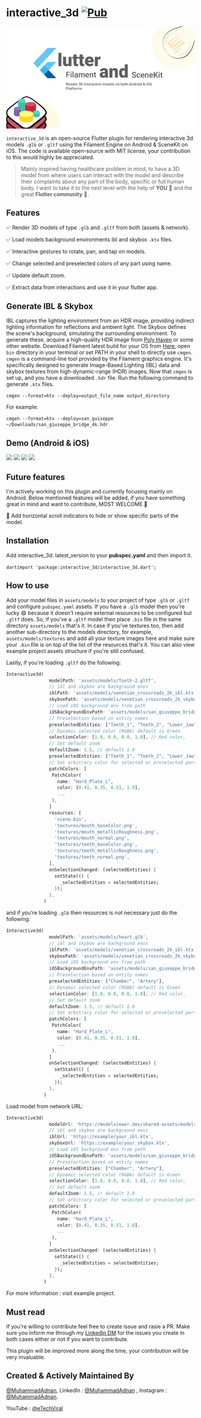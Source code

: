 # interactive_3d [![Pub](https://img.shields.io/pub/v/interactive_3d.svg)](https://pub.dev/packages/interactive_3d)

![Logo](assets/FlutterFilament_logo_v2.png)

`interactive_3d` is an open-source Flutter plugin for rendering interactive 3d models `.glb` or `.gltf` using the Filament Engine on Android & SceneKit on iOS. The code is available open-source with MIT license, your contribution to this would highly be appreciated.

> Mainly inspired having healthcare problem in mind, to have a 3D model from where users can interact with the model and describe their complaints about any part of the body, specific or full human body. I want to take it to the next level with the help of **YOU** 🫵 and the great **Flutter community** 💙.

## Features

✅ Render 3D models of type `.glb` and `.gltf` from both (assets & network).

✅ Load models background environments ibl and skybox `.ktx` files.

✅ Interactive gestures to rotate, pan, and tap on models.

✅ Change selected and preselected colors of any part using name.

✅ Update default zoom.

✅ Extract data from interactions and use it in your flutter app.

## Generate IBL & Skybox

IBL captures the lighting environment from an HDR image, providing indirect lighting information for reflections and ambient light. The Skybox defines the scene's background, simulating the surrounding environment. To generate these, acquire a high-quality HDR image from [Poly Haven](https://polyhaven.com/) or some other website. Download Filament latest build for your OS from [Here](https://github.com/google/filament/releases), open `bin` directory in your terminal or set PATH in your shell to directly use `cmgen`. `cmgen` is a command-line tool provided by the Filament graphics engine. It's specifically designed to generate Image-Based Lighting (IBL) data and skybox textures from high-dynamic-range (HDR) images. Now that `cmgen` is set up, and you have a downloaded `.hdr` file. Run the following command to generate `.ktx` files.

```
cmgen --format=ktx --deploy=output_file_name output_directory
```
For example:
```
cmgen --format=ktx --deploy=san_guiseppe ~/Downloads/san_giuseppe_bridge_4k.hdr 
```

## Demo  (Android & iOS)

<p float="left">  
 <img src="https://media.giphy.com/media/LpzldzEwdglpoRJnrU/giphy.gif" width=200 />  
 <img src="https://media.giphy.com/media/nK7JDBH330RSaqi5y6/giphy.gif" width=200 />  
 <img src="https://media.giphy.com/media/YTh9FdZIaIqZd6KXR6/giphy.gif" width=200 />  
  <img src="https://media.giphy.com/media/aGAkEIzub789i3JVp1/giphy.gif" width=200 />  
</p>  

## Future features
I'm actively working on this plugin and currently focusing mainly on Android. Below mentioned features will be added, if you have something great in mind and want to contribute, MOST WELCOME 🤗

🚀 Add horizontal scroll indicators to hide or show specific parts of the model.


## Installation

Add interactive_3d: latest_version to your **pubspec.yaml** and then import it.

```dartimport 'package:interactive_3d/interactive_3d.dart';```

## How to use

Add your model files in `assets/models` to your project of type `.glb` or `.gltf` and configure `pubspec.yaml` assets. If you have a `.glb` model then you're lucky 😄 because it doesn't require external resources to be configured but `.gltf` does. So, if you've a `.gltf` model then place `.bin` file in the same directory `assets/models` that's it. In case if you've textures too, then add another sub-directory to the models directory, for example, `assets/models/textures` and add all your texture images here and make sure your `.bin` file is on top of the list of the resources that's it. You can also view example project assets structure if you're still confused. 

Lastly, if you're loading `.gltf` do the following:

```dart
Interactive3d(
                modelPath: 'assets/models/Tooth-2.gltf',
                // ibl and skybox are background envs
                iblPath: 'assets/models/venetian_crossroads_2k_ibl.ktx',
                skyboxPath: 'assets/models/venetian_crossroads_2k_skybox.ktx',
                // Load iOS background env from path
                iOSBackgroundEnvPath: 'assets/models/san_giuseppe_bridge_4k.hdr',
                // Preselection based on entity names
                preselectedEntities: ["Teeth_1", "Teeth_2", "Lower_Jaw"],
                // Dynamic selected color (RGBA) default is Green
                selectionColor: [1.0, 0.0, 0.0, 1.0], // Red color,
                // Set default zoom
                defaultZoom: 1.5, // default 1.0
                preselectedEntities: ["Teeth_1", "Teeth_2", "Lower_Jaw"],
                // Set arbitrary color for selected or preselected part   
                patchColors: [
                 PatchColor(
                   name: "Hard_Plate_L",
                   color: [0.41, 0.35, 0.51, 1.0],
                   ...
                 ),
                ]
                resources: [
                  'scene.bin',
                  'textures/mouth_baseColor.png',
                  'textures/mouth_metallicRoughness.png',
                  'textures/mouth_normal.png',
                  'textures/teeth_baseColor.png',
                  'textures/teeth_metallicRoughness.png',
                  'textures/teeth_normal.png',
                ],
                onSelectionChanged: (selectedEntities) {
                  setState(() {
                    _selectedEntities = selectedEntities;
                  });
                },
              )
```

and if you're loading `.glb` then resources is not necessary just do the following:

```dart
Interactive3d(
                modelPath: 'assets/models/heart.glb',
                // ibl and skybox are background envs
                iblPath: 'assets/models/venetian_crossroads_2k_ibl.ktx',
                skyboxPath: 'assets/models/venetian_crossroads_2k_skybox.ktx',
                // Load iOS background env from path
                iOSBackgroundEnvPath: 'assets/models/san_giuseppe_bridge_4k.hdr',
                // Preselection based on entity names
                preselectedEntities: ["Chamber", "Artery"],
                // Dynamic selected color (RGBA) default is Green
                selectionColor: [1.0, 0.0, 0.0, 1.0], // Red color,
                // Set default zoom
                defaultZoom: 1.5, // default 1.0
                // Set arbitrary color for selected or preselected part   
                patchColors: [
                 PatchColor(
                   name: "Hard_Plate_L",
                   color: [0.41, 0.35, 0.51, 1.0],
                   ...
                 ),
                ]
                onSelectionChanged: (selectedEntities) {
                  setState(() {
                    _selectedEntities = selectedEntities;
                  });
                },
              )
```

Load model from network URL:

```dart
Interactive3d(
                modelUrl: 'https://modelviewer.dev/shared-assets/models/Astronaut.glb',
                // ibl and skybox are background envs
                iblUrl: 'https://example/your_ibl.ktx',
                skyboxUrl: 'https://example/your_skybox.ktx',
                // Load iOS background env from path
                iOSBackgroundEnvPath: 'assets/models/san_giuseppe_bridge_4k.hdr',
                // Preselection based on entity names
                preselectedEntities: ["Chamber", "Artery"],
                // Dynamic selected color (RGBA) default is Green
                selectionColor: [1.0, 0.0, 0.0, 1.0], // Red color,
                // Set default zoom
                defaultZoom: 1.5, // default 1.0
                // Set arbitrary color for selected or preselected part   
                patchColors: [
                 PatchColor(
                   name: "Hard_Plate_L",
                   color: [0.41, 0.35, 0.51, 1.0],
                   ...
                 ),
                ]
                onSelectionChanged: (selectedEntities) {
                  setState(() {
                    _selectedEntities = selectedEntities;
                  });
                },
              )
```

For more information : visit example project.

## Must read

If you're willing to contribute feel free to create issue and rasie a PR. Make sure you inform me through my [LinkedIn DM](https://www.linkedin.com/in/muhammad-adnan-developer/)  for the issues you create in both cases either or not if you want to contribute.

This plugin will be improved more along the time, your contribution will be very invaluable.

## Created & Actively Maintained By

[@MuhammadAdnan](https://github.com/AdnanKhan45), LinkedIn  : [@MuhammadAdnan](https://www.linkedin.com/in/muhammad-adnan-developer/) , Instagram  : [@MuhammadAdnan](https://www.instagram.com/dev.adnankhan/).

YouTube : [@eTechViral](https://www.youtube.com/c/eTechViral)

